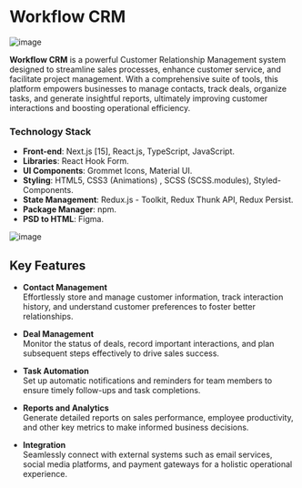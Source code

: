# Workflow CRM

![image](https://github.com/user-attachments/assets/ab7a1b36-a32d-40e5-ae2d-b0a0170256b2)


**Workflow CRM** is a powerful Customer Relationship Management system designed to streamline sales processes, enhance customer service, and facilitate project management. With a comprehensive suite of tools, this platform empowers businesses to manage contacts, track deals, organize tasks, and generate insightful reports, ultimately improving customer interactions and boosting operational efficiency.

### Technology Stack

- **Front-end**: Next.js [15], React.js, TypeScript, JavaScript.
- **Libraries**: React Hook Form.
- **UI Components**: Grommet Icons, Material UI.
- **Styling**: HTML5, CSS3 (Animations) , SCSS (SCSS.modules), Styled-Components.
- **State Management**: Redux.js - Toolkit, Redux Thunk API, Redux Persist.
- **Package Manager**: npm.
- **PSD to HTML**: Figma.

![image](https://github.com/user-attachments/assets/20c8ec68-7a6f-4593-b8fe-fc8936e501e3)


## Key Features

- **Contact Management**  
  Effortlessly store and manage customer information, track interaction history, and understand customer preferences to foster better relationships.

- **Deal Management**  
  Monitor the status of deals, record important interactions, and plan subsequent steps effectively to drive sales success.

- **Task Automation**  
  Set up automatic notifications and reminders for team members to ensure timely follow-ups and task completions.

- **Reports and Analytics**  
  Generate detailed reports on sales performance, employee productivity, and other key metrics to make informed business decisions.

- **Integration**  
  Seamlessly connect with external systems such as email services, social media platforms, and payment gateways for a holistic operational experience.
